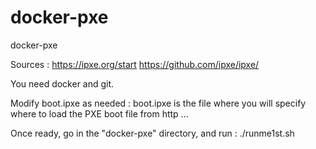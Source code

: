 # docker-pxe
docker-pxe

Sources :
	https://ipxe.org/start
	https://github.com/ipxe/ipxe/


You need docker and git.

Modify boot.ipxe as needed :
	boot.ipxe is the file where you will specify where to load the PXE boot file from http ...

Once ready, go in the "docker-pxe" directory, and run :
	./runme1st.sh

